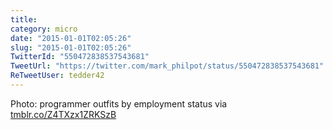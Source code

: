 ```yaml
---
title: 
category: micro
date: "2015-01-01T02:05:26"
slug: "2015-01-01T02:05:26"
TwitterId: "550472838537543681"
TweetUrl: "https://twitter.com/mark_philpot/status/550472838537543681"
ReTweetUser: tedder42
---
```


<i class="fa fa-retweet" aria-hidden="true"></i> Photo: programmer outfits by
employment status via [tmblr.co/Z4TXzx1ZRKSzB](http://tmblr.co/Z4TXzx1ZRKSzB)
